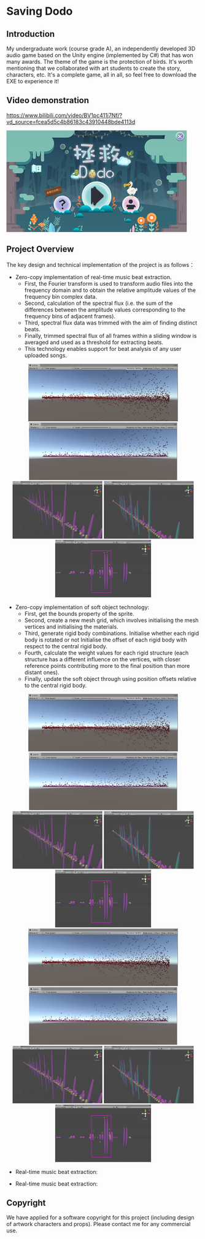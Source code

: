 # Saving Dodo

## Introduction
My undergraduate work (course grade A), an independently developed 3D audio game based on the Unity engine (implemented by C#) that has won many awards. The theme of the game is the protection of birds. It's worth mentioning that we collaborated with art students to create the story, characters, etc. It's a complete game, all in all, so feel free to download the EXE to experience it!

## Video demonstration
https://www.bilibili.com/video/BV1pc411j7Nf/?vd_source=fcea5d5c4b86183c43910448bde4113d

![screen2](https://github.com/fwyc0573/SavingDodo/blob/main/fig/fig2.png)



## Project Overview
The key design and technical implementation of the project is as follows：

- Zero-copy implementation of real-time music beat extraction.
    - First, the Fourier transform is used to transform audio files into the frequency domain and to obtain the relative amplitude values of the frequency bin complex data.
    - Second, calculation of the spectral flux (i.e. the sum of the differences between the amplitude values corresponding to the frequency bins of adjacent frames).
    - Third, spectral flux data was trimmed with the aim of finding distinct beats.
    - Finally, trimmed spectral flux of all frames within a sliding window is averaged and used as a threshold for extracting beats.
    - This technology enables support for beat analysis of any user uploaded songs.

<div align=center>
<img src="https://github.com/fwyc0573/SavingDodo/blob/main/fig/fig5.jpg" height="150" />  <img src="https://github.com/fwyc0573/SavingDodo/blob/main/fig/fig6.jpg" height="150" /><br/>
<img src="https://github.com/fwyc0573/SavingDodo/blob/main/fig/fig3.png" height="150" />  <img src="https://github.com/fwyc0573/SavingDodo/blob/main/fig/fig4.png" height="150" />  <img src="https://github.com/fwyc0573/SavingDodo/blob/main/fig/fig7.png" height="150" />
</div>


- Zero-copy implementation of soft object technology:
    - First, get the bounds property of the sprite.
    - Second, create a new mesh grid, which involves initialising the mesh vertices and initialising the materials.
    - Third, generate rigid body combinations. Initialise whether each rigid body is rotated or not Initialise the offset of each rigid body with respect to the central rigid body.
    - Fourth, calculate the weight values for each rigid structure (each structure has a different influence on the vertices, with closer reference points contributing more to the final position than more distant ones).
    - Finally, update the soft object through using position offsets relative to the central rigid body.

<div align=center>
<img src="https://github.com/fwyc0573/SavingDodo/blob/main/fig/fig5.jpg" height="150" />  <img src="https://github.com/fwyc0573/SavingDodo/blob/main/fig/fig6.jpg" height="150" /><br/>
<img src="https://github.com/fwyc0573/SavingDodo/blob/main/fig/fig3.png" height="150" />  <img src="https://github.com/fwyc0573/SavingDodo/blob/main/fig/fig4.png" height="150" />  <img src="https://github.com/fwyc0573/SavingDodo/blob/main/fig/fig7.png" height="150" />
</div>


<div align=center>
<img src="https://github.com/fwyc0573/SavingDodo/blob/main/fig/fig5.jpg" height="150" />  <img src="https://github.com/fwyc0573/SavingDodo/blob/main/fig/fig6.jpg" height="150" /><br/>
<img src="https://github.com/fwyc0573/SavingDodo/blob/main/fig/fig3.png" height="150" />  <img src="https://github.com/fwyc0573/SavingDodo/blob/main/fig/fig4.png" height="150" />  <img src="https://github.com/fwyc0573/SavingDodo/blob/main/fig/fig7.png" height="150" />
</div>


- Real-time music beat extraction: 


- Real-time music beat extraction: 








## Copyright
We have applied for a software copyright for this project (including design of artwork characters and props). Please contact me for any commercial use.
